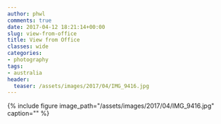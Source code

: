 ```yaml
---
author: phwl
comments: true
date: 2017-04-12 18:21:14+00:00
slug: view-from-office
title: View from Office
classes: wide
categories:
- photography
tags:
- australia
header:
  teaser: /assets/images/2017/04/IMG_9416.jpg
---
```


{% include figure image_path="/assets/images/2017/04/IMG_9416.jpg" caption="" %}
